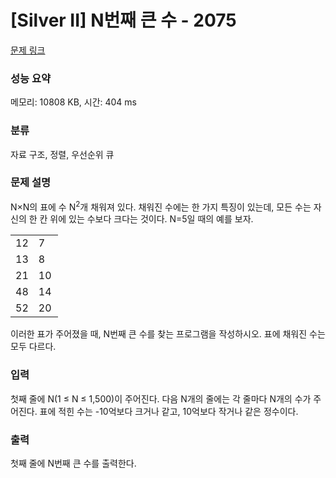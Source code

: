# [Silver II] N번째 큰 수 - 2075 

[문제 링크](https://www.acmicpc.net/problem/2075) 

### 성능 요약

메모리: 10808 KB, 시간: 404 ms

### 분류

자료 구조, 정렬, 우선순위 큐

### 문제 설명

<p style="user-select: auto;">N×N의 표에 수 N<sup style="user-select: auto;">2</sup>개 채워져 있다. 채워진 수에는 한 가지 특징이 있는데, 모든 수는 자신의 한 칸 위에 있는 수보다 크다는 것이다. N=5일 때의 예를 보자.</p>

<table class="table table-bordered" style="width: 15%; user-select: auto;">
	<tbody style="user-select: auto;">
		<tr style="user-select: auto;">
			<td style="width: 3%; user-select: auto;">12</td>
			<td style="width: 3%; user-select: auto;">7</td>
			<td style="width: 3%; user-select: auto;">9</td>
			<td style="width: 3%; user-select: auto;">15</td>
			<td style="width: 3%; user-select: auto;">5</td>
		</tr>
		<tr style="user-select: auto;">
			<td style="user-select: auto;">13</td>
			<td style="user-select: auto;">8</td>
			<td style="user-select: auto;">11</td>
			<td style="user-select: auto;">19</td>
			<td style="user-select: auto;">6</td>
		</tr>
		<tr style="user-select: auto;">
			<td style="user-select: auto;">21</td>
			<td style="user-select: auto;">10</td>
			<td style="user-select: auto;">26</td>
			<td style="user-select: auto;">31</td>
			<td style="user-select: auto;">16</td>
		</tr>
		<tr style="user-select: auto;">
			<td style="user-select: auto;">48</td>
			<td style="user-select: auto;">14</td>
			<td style="user-select: auto;">28</td>
			<td style="user-select: auto;">35</td>
			<td style="user-select: auto;">25</td>
		</tr>
		<tr style="user-select: auto;">
			<td style="user-select: auto;">52</td>
			<td style="user-select: auto;">20</td>
			<td style="user-select: auto;">32</td>
			<td style="user-select: auto;">41</td>
			<td style="user-select: auto;">49</td>
		</tr>
	</tbody>
</table>

<p style="user-select: auto;">이러한 표가 주어졌을 때, N번째 큰 수를 찾는 프로그램을 작성하시오. 표에 채워진 수는 모두 다르다.</p>

### 입력 

 <p style="user-select: auto;">첫째 줄에 N(1 ≤ N ≤ 1,500)이 주어진다. 다음 N개의 줄에는 각 줄마다 N개의 수가 주어진다. 표에 적힌 수는 -10억보다 크거나 같고, 10억보다 작거나 같은 정수이다.</p>

### 출력 

 <p style="user-select: auto;">첫째 줄에 N번째 큰 수를 출력한다.</p>

